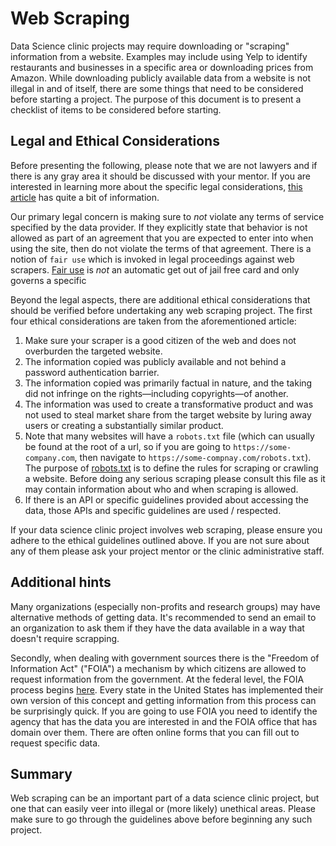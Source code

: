 # Web Scraping

Data Science clinic projects may require downloading or "scraping" information from a website. Examples may include using Yelp to identify restaurants and businesses in a specific area or downloading prices from Amazon. While downloading publicly available data from a website is not illegal in and of itself, there are some things that need to be considered before starting a project. The purpose of this document is to present a checklist of items to be considered before starting.

## Legal and Ethical Considerations

Before presenting the following, please note that we are not lawyers and if there is any gray area it should be discussed with your mentor. If you are interested in learning more about the specific legal considerations, [this article](https://digitalcommons.pepperdine.edu/cgi/viewcontent.cgi?article=1194&context=jbel) has quite a bit of information. 

Our primary legal concern is making sure to _not_ violate any terms of service specified by the data provider. If they explicitly state that behavior is not allowed as part of an agreement that you are expected to enter into when using the site, then do not violate the terms of that agreement. There is a notion of `fair use` which is invoked in legal proceedings against web scrapers. [Fair use](https://www.nolo.com/legal-encyclopedia/fair-use-the-four-factors.html) is _not_ an automatic get out of jail free card and only governs a specific 

Beyond the legal aspects, there are additional ethical considerations that should be verified before undertaking any web scraping project. The first four ethical considerations are taken from the aforementioned article:

1. Make sure your scraper is a good citizen of the web and does not overburden the targeted website.
2. The information copied was publicly available and not behind a password authentication barrier.
3. The information copied was primarily factual in nature, and the taking did not infringe on the rights—including copyrights—of
another.
4. The information was used to create a transformative product and was not used to steal market share from the target website by
luring away users or creating a substantially similar product.
5. Note that many websites will have a `robots.txt` file (which can usually be found at the root of a url, so if you are going to `https://some-company.com`, then navigate to `https://some-compnay.com/robots.txt`). The purpose of [robots.txt](https://developers.google.com/search/docs/crawling-indexing/robots/intro) is to define the rules for scraping or crawling a website. Before doing any serious scraping please consult this file as it may contain information about who and when scraping is allowed.
6. If there is an API or specific guidelines provided about accessing the data, those APIs and specific guidelines are used / respected.

If your data science clinic project involves web scraping, please ensure you adhere to the ethical guidelines outlined above. If you are not sure about any of them please ask your project mentor or the clinic administrative staff.

## Additional hints

Many organizations (especially non-profits and research groups) may have alternative methods of getting data. It's recommended to send an email to an organization to ask them if they have the data available in a way that doesn't require scrapping. 

Secondly, when dealing with government sources there is the "Freedom of Information Act" ("FOIA") a mechanism by which citizens are allowed to request information from the government. At the federal level, the FOIA process begins [here](https://www.foia.gov/). Every state in the United States has implemented their own version of this concept and getting information from this process can be surprisingly quick. If you are going to use FOIA you need to identify the agency that has the data you are interested in and the FOIA office that has domain over them. There are often online forms that you can fill out to request specific data.

## Summary

Web scraping can be an important part of a data science clinic project, but one that can easily veer into illegal or (more likely) unethical areas. Please make sure to go through the guidelines above before beginning any such project.